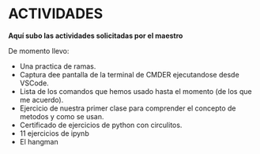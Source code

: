 # ACTIVIDADES
**Aquí subo las actividades solicitadas por el maestro**

De momento llevo:
- Una practica de ramas.
- Captura dee pantalla de la terminal de CMDER ejecutandose desde VSCode.
- Lista de los comandos que hemos usado hasta el momento (de los que me acuerdo).
- Ejercicio de nuestra primer clase para comprender el concepto de metodos y como se usan.
- Certificado de ejercicios de python con circulitos.
- 11 ejercicios de ipynb
- El hangman
